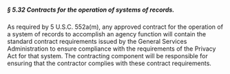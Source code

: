 ##### § 5.32 Contracts for the operation of systems of records. #####

As required by 5 U.S.C. 552a(m), any approved contract for the operation of a system of records to accomplish an agency function will contain the standard contract requirements issued by the General Services Administration to ensure compliance with the requirements of the Privacy Act for that system. The contracting component will be responsible for ensuring that the contractor complies with these contract requirements.